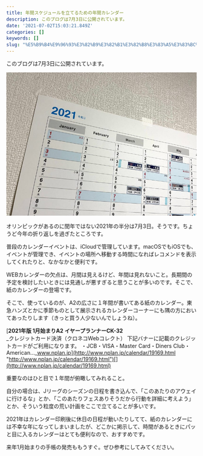 ```yaml
---
title: 年間スケジュールを立てるための年間カレンダー
description: このブログは7月3日に公開されています。
date: '2021-07-02T15:03:21.849Z'
categories: []
keywords: []
slug: "%E5%B9%B4%E9%96%93%E3%82%B9%E3%82%B1%E3%82%B8%E3%83%A5%E3%83%BC%E3%83%AB%E3%82%92%E7%AB%8B%E3%81%A6%E3%82%8B%E3%81%9F%E3%82%81%E3%81%AE%E5%B9%B4%E9..."
---
```

このブログは7月3日に公開されています。

![](1__pNY4eJcGNfByXQd1903wZg.jpeg)

オリンピックがあるのに閏年ではない2021年の半分は7月3日。そうです。ちょうど今年の折り返しを過ぎたところです。

普段のカレンダーイベントは、iCloudで管理しています。macOSでもiOSでも、イベントが管理でき、イベントの場所へ移動する時間になればレコメンドを表示してくれたりと、なかなかと便利です。

WEBカレンダーの欠点は、月間は見えるけど、年間は見れないこと。長期間の予定を検討したいときには見通しが悪すぎると思うことが多いのです。そこで、紙のカレンダーの登場です。

そこで、使っているのが、A2の広さに１年間が書いてある紙のカレンダー。東急ハンズとかに季節ものとして展示されるカレンダーコーナーにも隅の方においてあったりします（きっと買う人少ないんでしょうね）。

[**2021年版 1月始まりA2 イヤープランナーCK-32**  
_クレジットカード決済（クロネコWebコレクト） 下記バナーに記載のクレジットカードがご利用になります。 ・JCB・VISA・Master Card・Diners Club・American…_www.nplan.jp](http://www.nplan.jp/calendar/19169.html "http://www.nplan.jp/calendar/19169.html")[](http://www.nplan.jp/calendar/19169.html)

重要なのはひと目で１年間が俯瞰してみれること。

自分の場合は、Jリーグのシーズンの日程を書き込んで、「このあたりのアウェイに行けるな」とか、「このあたりフェスありそうだから行動を詳細に考えよう」とか、そういう粒度の荒い計画をここで立てることが多いです。

2021年はカレンダー印刷後に休日の日程が動いたりしてて、紙のカレンダーには不幸な年になってしまいましたが、どこかに掲示して、時間があるときにパッと目に入るカレンダーはとても便利なので、おすすめです。

来年1月始まりの手帳の発売ももうすぐ。ぜひ参考にしてみてください。